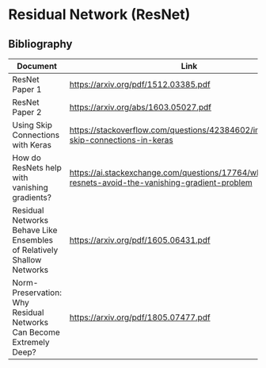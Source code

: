# Residual Network (ResNet)

## Bibliography

|Document|Link|Notes|Type|
|---|---|---|---|
|ResNet Paper 1|https://arxiv.org/pdf/1512.03385.pdf||Paper|
|ResNet Paper 2|https://arxiv.org/abs/1603.05027.pdf||Paper|
|Using Skip Connections with Keras|https://stackoverflow.com/questions/42384602/implementing-skip-connections-in-keras|StackOverflow Question about ApesNet|Stack Exchange|
|How do ResNets help with vanishing gradients?|https://ai.stackexchange.com/questions/17764/why-do-resnets-avoid-the-vanishing-gradient-problem|AI StackExchange Question|Stack Exchange|
|Residual Networks Behave Like Ensembles of Relatively Shallow Networks|https://arxiv.org/pdf/1605.06431.pdf|Advantage of Using Residual Networks over Plain Deep Network|Paper|
|Norm-Preservation: Why Residual Networks Can Become Extremely Deep?|https://arxiv.org/pdf/1805.07477.pdf|Advantage of Using Residual Networks over Plain Deep Network|Paper|
